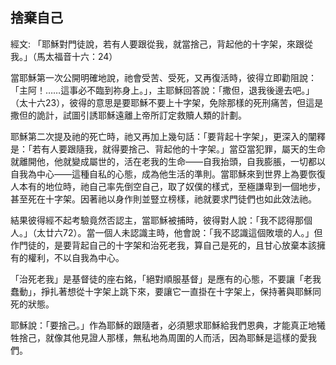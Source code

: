 ## 捨棄自己 ##

經文: 「耶穌對門徒說，若有人要跟從我，就當捨己，背起他的十字架，來跟從我。」（馬太福音十六：24）



當耶穌第一次公開明確地說，祂會受苦、受死，又再復活時，彼得立即勸阻說：「主阿！……這事必不臨到祢身上。」，主耶穌回答說：「撒但，退我後邊去吧。」（太十六23），彼得的意思是要耶穌不要上十字架，免除那樣的死刑痛苦，但這是撒但的詭計，試圖引誘耶穌遠離上帝所訂定救贖人類的計劃。

耶穌第二次提及祂的死亡時，祂又再加上幾句話：「要背起十字架」，更深入的闡釋是：「若有人要跟隨我，就得要捨己、背起他的十字架。」當亞當犯罪，屬天的生命就離開他，他就變成屬世的，活在老我的生命——自我抬頭，自我膨脹，一切都以自我為中心——這種自私的心態，成為他生活的準則。當耶穌來到世界上為要恢復人本有的地位時，祂自己率先倒空自己，取了奴僕的樣式，至極謙卑到一個地步，甚至死在十字架。因著祂以身作則並豎立榜樣，祂就要求門徒們也如此效法祂。

結果彼得經不起考驗竟然否認主，當耶穌被捕時，彼得對人說：「我不認得那個人。」（太廿六72）。當一個人未認識主時，他會說：「我不認識這個敗壞的人。」但作門徒的，是要背起自己的十字架和治死老我，算自己是死的，且甘心放棄本該擁有的權利，不以自我為中心。

「治死老我」是基督徒的座右銘，「絕對順服基督」是應有的心態，不要讓「老我蠢動」，掙扎著想從十字架上跳下來，要讓它一直掛在十字架上，保持著與耶穌同死的狀態。

耶穌說：「要捨己。」作為耶穌的跟隨者，必須懇求耶穌給我們恩典，才能真正地犧牲捨己，就像其他見證人那樣，無私地為周圍的人而活，因為耶穌是這樣的愛我們。